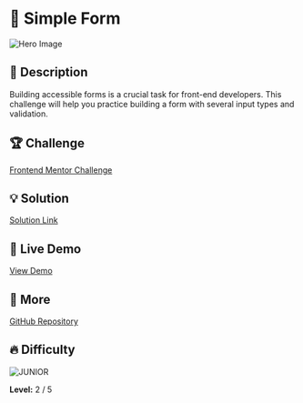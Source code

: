 # 📁 Simple Form

![Hero Image](https://res.cloudinary.com/dz209s6jk/image/upload/v1715865268/Challenges/jntqqksdinxs3qy8uyqb.jpg)

## 🌟 Description
Building accessible forms is a crucial task for front-end developers. This challenge will help you practice building a form with several input types and validation.

## 🏆 Challenge
[Frontend Mentor Challenge](https://www.frontendmentor.io/challenges/contact-form--G-hYlqKJj)

## 💡 Solution
[Solution Link](https://www.frontendmentor.io/solutions/simple-form-o0c3wZnJ5O) 

## 🚀 Live Demo
[View Demo](https://younes-alhyan.github.io/simple-form)

## 🔎 More
[GitHub Repository](https://github.com/younes-alhyan/frontend-mentor/)

## 🔥 Difficulty
![JUNIOR](https://img.shields.io/badge/Difficulty-JUNIOR-green)

**Level:** 2 / 5

